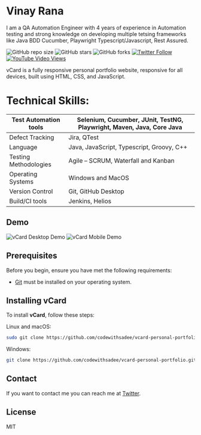 # Vinay Rana
I am a QA Automation Engineer with 4 years of experience in Automation testing and strong knowledge on developing multiple tetsing frameworks like Java BDD Cucumber, Playwright Typescript/Javascript, Rest Assured.

![GitHub repo size](https://img.shields.io/github/repo-size/codewithsadee/vcard-personal-portfolio)
![GitHub stars](https://img.shields.io/github/stars/codewithsadee/vcard-personal-portfolio?style=social)
![GitHub forks](https://img.shields.io/github/forks/codewithsadee/vcard-personal-portfolio?style=social)
[![Twitter Follow](https://img.shields.io/twitter/follow/codewithsadee_?style=social)](https://twitter.com/intent/follow?screen_name=codewithsadee_)
[![YouTube Video Views](https://img.shields.io/youtube/views/SoxmIlgf2zM?style=social)](https://youtu.be/SoxmIlgf2zM)

vCard is a fully responsive personal portfolio website, responsive for all devices, built using HTML, CSS, and JavaScript.
# Technical Skills:
|Test Automation tools    |            Selenium, Cucumber, JUnit, TestNG, Playwright, Maven, Java, Core Java|
|----------|-------------|
|Defect Tracking  |    Jira, QTest  |
|  Language   |  Java, JavaScript, Typescript, Groovy, C++  | 
|Testing Methodologies|Agile – SCRUM, Waterfall and Kanban |
|Operating Systems|Windows and MacOS |
|Version Control|Git, GitHub Desktop|
|Build/CI tools| Jenkins, Helios|

## Demo

![vCard Desktop Demo](./website-demo-image/desktop.png "Desktop Demo")
![vCard Mobile Demo](./website-demo-image/mobile.png "Mobile Demo")

## Prerequisites

Before you begin, ensure you have met the following requirements:

* [Git](https://git-scm.com/downloads "Download Git") must be installed on your operating system.

## Installing vCard

To install **vCard**, follow these steps:

Linux and macOS:

```bash
sudo git clone https://github.com/codewithsadee/vcard-personal-portfolio.git
```

Windows:

```bash
git clone https://github.com/codewithsadee/vcard-personal-portfolio.git
```

## Contact

If you want to contact me you can reach me at [Twitter](https://www.twitter.com/codewithsadee).

## License

MIT
